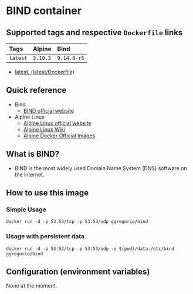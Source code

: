# BIND container

## Supported tags and respective `Dockerfile` links

| Tags         | Alpine   | Bind        |
|:-------------|:---------|:------------|
| `latest`     | `3.10.3` | `9.14.8-r5` |

* [latest, (latest/Dockerfile)](https://github.com/GeorgioLPB/docker-bind/blob/master/Dockerfile)

## Quick reference

* Bind
  * [BIND official website](https://www.isc.org/bind)
* Alpine Linux
  * [Alpine Linux official website](https://www.alpinelinux.org/)
  * [Alpine Linux Wiki](https://wiki.alpinelinux.org/wiki/Main_Page)
  * [Alpine Docker Official Images](https://hub.docker.com/_/alpine)

## What is BIND?

* BIND is the most widely used Domain Name System (DNS) software on the Internet.

## How to use this image

### Simple Usage

	docker run -d -p 53:53/tcp -p 53:53/udp ggregorio/bind

### Usage with persistent data

	docker run -d -p 53:53/tcp -p 53:53/udp -v $(pwd)/data:/etc/bind ggregorio/bind

## Configuration (environment variables)

None at the moment.
